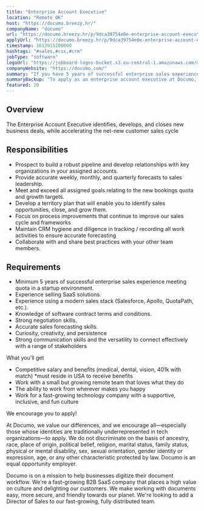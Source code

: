 ```yaml
---
title: "Enterprise Account Executive"
location: "Remote OK"
host: "https://documo.breezy.hr/"
companyName: "documo"
url: "https://documo.breezy.hr/p/9dca39754e0e-enterprise-account-executive"
applyUrl: "https://documo.breezy.hr/p/9dca39754e0e-enterprise-account-executive/apply"
timestamp: 1612915200000
hashtags: "#sales,#css,#crm"
jobType: "software"
logoUrl: "https://jobboard-logos-bucket.s3.eu-central-1.amazonaws.com/documo"
companyWebsite: "https://documo.com/"
summary: "If you have 5 years of successful enterprise sales experience meeting quota in a startup environment, Documo is looking for someone with your skillset."
summaryBackup: "To apply as an enterprise account executive at Documo, you preferably need to have some knowledge of: #sales, #css, #crm."
featured: 20
---
```


## Overview

The Enterprise Account Executive identifies, develops, and closes new business deals, while accelerating the net-new customer sales cycle

## Responsibilities

*   Prospect to build a robust pipeline and develop relationships with key organizations in your assigned accounts.
*   Provide accurate weekly, monthly, and quarterly forecasts to sales leadership.
*   Meet and exceed all assigned goals relating to the new bookings quota and growth targets.
*   Develop a territory plan that will enable you to identify sales opportunities, close, and grow them.
*   Focus on process improvements that continue to improve our sales cycle and frameworks
*   Maintain CRM hygiene and diligence in tracking / recording all work activities to ensure accurate forecasting
*   Collaborate with and share best practices with your other team members.

## Requirements

*   Minimum 5 years of successful enterprise sales experience meeting quota in a startup environment.
*   Experience selling SaaS solutions.
*   Experience using a modern sales stack (Salesforce, Apollo, QuotaPath, etc.).
*   Knowledge of software contract terms and conditions.
*   Strong negotiation skills.
*   Accurate sales forecasting skills.
*   Curiosity, creativity, and persistence
*   Strong communication skills and the versatility to connect effectively with a range of stakeholders

What you'll get

*   Competitive salary and benefits (medical, dental, vision, 401k with match) \*must reside in USA to receive benefits
*   Work with a small but growing remote team that loves what they do
*   The ability to work from wherever makes you happy
*   Work for a fast-growing technology company with a supportive, inclusive, and fun culture

We encourage you to apply!

At Documo, we value our differences, and we encourage all—especially those whose identities are traditionally underrepresented in tech organizations—to apply. We do not discriminate on the basis of ancestry, race, place of origin, political belief, religion, marital status, family status, physical or mental disability, sex, sexual orientation, gender identity or expression, age, or any other characteristic protected by law. Documo is an equal opportunity employer.

Documo is on a mission to help businesses digitize their document workflow. We're a fast-growing B2B SaaS company that places a high value on culture and delighting our customers. We make working with documents easy, more secure, and friendly towards our planet. We're looking to add a Director of Sales to our fast-growing, fully distributed team.
